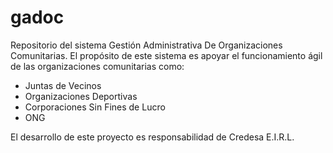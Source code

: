 # gadoc
Repositorio del sistema Gestión Administrativa De Organizaciones Comunitarias.
El propósito de este sistema es apoyar el funcionamiento ágil de las organizaciones comunitarias como:
  - Juntas de Vecinos
  - Organizaciones Deportivas
  - Corporaciones Sin Fines de Lucro
  - ONG

El desarrollo de este proyecto es responsabilidad de Credesa E.I.R.L.
